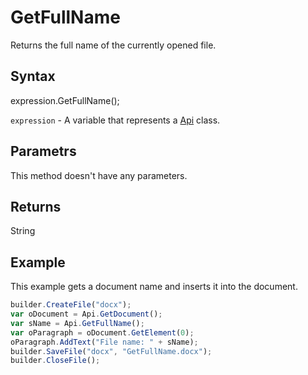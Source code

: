 # GetFullName

Returns the full name of the currently opened file.

## Syntax

expression.GetFullName();

`expression` - A variable that represents a [Api](../Api.md) class.

## Parametrs

This method doesn't have any parameters.

## Returns

String

## Example

This example gets a document name and inserts it into the document.

```javascript
builder.CreateFile("docx");
var oDocument = Api.GetDocument();
var sName = Api.GetFullName();
var oParagraph = oDocument.GetElement(0);
oParagraph.AddText("File name: " + sName);
builder.SaveFile("docx", "GetFullName.docx");
builder.CloseFile();
```
